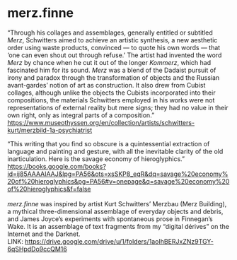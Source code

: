 # merz.finne

“Through his collages and assemblages, generally entitled or subtitled <i>Merz</i>, Schwitters aimed to achieve an artistic synthesis, a new aesthetic order using waste products, convinced — to quote his own words — that ‘one can even shout out through refuse.’ The artist had invented the word <i>Merz</i> by chance when he cut it out of the longer <i>Kommerz</i>, which had fascinated him for its sound. <i>Merz</i> was a blend of the Dadaist pursuit of irony and paradox through the transformation of objects and the Russian avant-gardes’ notion of art as construction. It also drew from Cubist collages, although unlike the objects the Cubists incorporated into their compositions, the materials Schwitters employed in his works were not representations of external reality but mere signs; they had no value in their own right, only as integral parts of a composition.”
<br>
https://www.museothyssen.org/en/collection/artists/schwitters-kurt/merzbild-1a-psychiatrist<br>

“This writing that you find so obscure is a quintessential extraction of language and painting and gesture, with all the inevitable clarity of the old inarticulation. Here is the savage economy of hieroglyphics.”
<br>
https://books.google.com/books?id=ij85AAAAIAAJ&lpg=PA56&ots=xsSKP8_eqR&dq=savage%20economy%20of%20hieroglyphics&pg=PA56#v=onepage&q=savage%20economy%20of%20hieroglyphics&f=false<br>
<br>
<i>merz.finne</i> was inspired by artist Kurt Schwitters’ Merzbau (Merz Building), a mythical three-dimensional assemblage of everyday objects and debris, and James Joyce’s experiments with spontaneous prose in Finnegan’s Wake. It is an assemblage of text fragments from my “digital dérives” on the Internet and the Darknet. 
<br>
LINK: https://drive.google.com/drive/u/1/folders/1aoIhBERJxZNz9TGY-6qSHpdDo9ccQM16
